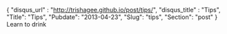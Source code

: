 {
 "disqus_url" : "http://trishagee.github.io/post/tips/",
 "disqus_title" : "Tips",
 "Title": "Tips",
 "Pubdate": "2013-04-23",
 "Slug": "tips",
 "Section": "post"
}
Learn to drink
